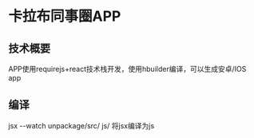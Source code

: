 # 卡拉布同事圈APP
## 技术概要
APP使用requirejs+react技术栈开发，使用hbuilder编译，可以生成安卓/IOS app
## 编译
jsx --watch unpackage/src/ js/ 将jsx编译为js